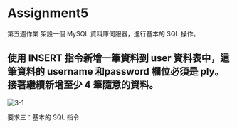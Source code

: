 # Assignment5
第五週作業
架設一個 MySQL 資料庫伺服器，進行基本的 SQL 操作。

## 使用 INSERT 指令新增一筆資料到 user 資料表中，這筆資料的 username 和password 欄位必須是 ply。接著繼續新增至少 4 筆隨意的資料。
![3-1](https://luke-shih.github.io/Assignment5/ans/3-1.jpg)


要求三：基本的 SQL 指令
